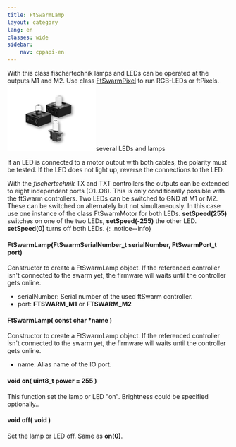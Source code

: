 ```yaml
---
title: FtSwarmLamp
layout: category
lang: en
classes: wide
sidebar:
    nav: cppapi-en
---
```

<div class="apicontainer">
    <div class="apileft">
        With this class fischertechnik lamps and LEDs can be operated at the outputs M1 and M2. Use class <a href="FtSwarmPixel">FtSwarmPixel</a> to run RGB-LEDs or ftPixels.
    </div>
    <div class="apiright apiimg"><img title="Bildnachweis: fischertechnik" src="/assets/img/LampLedDisplay/kombi.png">several LEDs and lamps</div>
</div>

If an LED is connected to a motor output with both cables, the polarity must be tested. If the LED does not light up, reverse the connections to the LED.

With the *fischertechnik* TX and TXT controllers the outputs can be extended to eight independent ports (O1..O8). This is only conditionally possible with the ftSwarm controllers. Two LEDs can be switched to GND at M1 or M2. These can be switched on alternately but not simultaneously. In this case use one instance of the class FtSwarmMotor for both LEDs. **setSpeed(255)** switches on one of the two LEDs, **setSpeed(-255)** the other LED. **setSpeed(0)** turns off both LEDs.
{: .notice--info}

#### FtSwarmLamp(FtSwarmSerialNumber_t serialNumber, FtSwarmPort_t port)

Constructor to create a FtSwarmLamp object. If the referenced controller isn't connected to the swarm yet, the firmware will waits until the controller gets online.

- serialNumber: Serial number of the used ftSwarm controller.
- port: **FTSWARM_M1** or **FTSWARM_M2**

#### FtSwarmLamp( const char *name )

Constructor to create a FtSwarmLamp object. If the referenced controller isn't connected to the swarm yet, the firmware will waits until the controller gets online.

- name: Alias name of the IO port.

#### void on( uint8_t power = 255 )

This function set the lamp or LED "on". Brightness could be specified optionally..

#### void off( void )

Set the lamp or LED off. Same as **on(0)**.